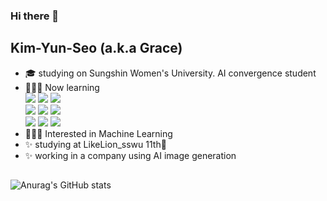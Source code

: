 ### Hi there 👋
## Kim-Yun-Seo (a.k.a Grace)

<!--
**Kim-Yun-Seo/Kim-Yun-Seo** is a ✨ _special_ ✨ repository because its `README.md` (this file) appears on your GitHub profile.

Here are some ideas to get you started: 
-->

- :mortar_board: studying on Sungshin Women's University. AI convergence student
- 👩🏻‍💻  Now learning
<br>![](https://img.shields.io/badge/Vue3-4FC08D?style=flat-square&logo=vuedotjs&logoColor=black)
![](https://img.shields.io/badge/React-61DAFB?style=flat-square&logo=react&logoColor=black)
![](https://img.shields.io/badge/TypeScript-3178C6?style=flat-square&logo=typescript&logoColor=black)
<br>![](https://img.shields.io/badge/HTML5-E34F26?style=flat-square&logo=html5&logoColor=white)
![](https://img.shields.io/badge/JavaScript-F7DF1E?style=flat-square&logo=javascript&logoColor=black)
![](https://img.shields.io/badge/CSS3-1572B6?style=flat-square&logo=css3&logoColor=white)
<br>![](https://img.shields.io/badge/Kotlin-7F52FF?style=flat-square&logo=kotlin&logoColor=white)
![](https://img.shields.io/badge/Python-3776AB?style=flat-square&logo=python&logoColor=white)
![](https://img.shields.io/badge/C++-00599C?style=flat-square&logo=cplusplus&logoColor=white)
- 👩🏻‍💻  Interested in Machine Learning
- :sparkles: studying at LikeLion_sswu 11th🦁
- :sparkles: working in a company using AI image generation
##

![Anurag's GitHub stats](https://github-readme-stats.vercel.app/api?username=Kim-Yun-Seo&hide=stars,issues&show_icons=true&theme=one_dark_pro)

<!--[![Top Langs](https://github-readme-stats.vercel.app/api/top-langs/?username=Kim-Yun-Seo)](https://github.com/anuraghazra/github-readme-stats)
-->

